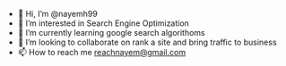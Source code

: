 - 👋 Hi, I’m @nayemh99
- 👀 I’m interested in Search Engine Optimization
- 🌱 I’m currently learning google search algorithoms
- 💞️ I’m looking to collaborate on rank a site and bring traffic to business
- 📫 How to reach me reachnayem@gmail.com 


<!---

--->
